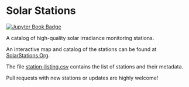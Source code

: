 # Solar Stations
[![Jupyter Book Badge](https://jupyterbook.org/badge.svg)](https://SolarStations.Org)

A catalog of high-quality solar irradiance monitoring stations.

An interactive map and catalog of the stations can be found at [SolarStations.Org](https://SolarStations.Org).

The file [station-listing.csv](https://SolarStations.Org/station-listing.csv) contains the list of stations and their metadata.

Pull requests with new stations or updates are highly welcome!
